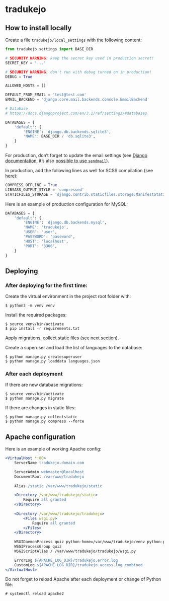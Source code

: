 # tradukejo

## How to install locally

Create a file `tradukejo/local_settings` with the following content:

```python
from tradukejo.settings import BASE_DIR

# SECURITY WARNING: keep the secret key used in production secret!
SECRET_KEY = '...'

# SECURITY WARNING: don't run with debug turned on in production!
DEBUG = True

ALLOWED_HOSTS = []

DEFAULT_FROM_EMAIL = 'test@test.com'
EMAIL_BACKEND = 'django.core.mail.backends.console.EmailBackend'

# Database
# https://docs.djangoproject.com/en/3.1/ref/settings/#databases

DATABASES = {
    'default': {
        'ENGINE': 'django.db.backends.sqlite3',
        'NAME': BASE_DIR / 'db.sqlite3',
    }
}
```

For production, don’t forget to update the email settings (see [Django documentation](https://docs.djangoproject.com/en/3.1/topics/email/), it’s also [possible to use `sendmail`](https://github.com/perenecabuto/django-sendmail-backend)).

In production, add the following lines as well for SCSS compilation (see [here](https://www.accordbox.com/blog/how-use-scss-sass-your-django-project-python-way/)):

```python
COMPRESS_OFFLINE = True
LIBSASS_OUTPUT_STYLE = 'compressed'
STATICFILES_STORAGE = 'django.contrib.staticfiles.storage.ManifestStaticFilesStorag
```

Here is an example of production configuration for MySQL:

```python
DATABASES = {
    'default': {
        'ENGINE': 'django.db.backends.mysql',
        'NAME': 'tradukejo',
        'USER': 'user',
        'PASSWORD': 'password',
        'HOST': 'localhost',
        'PORT': '3306',
    }
}
```

## Deploying

### After deploying for the first time:

Create the virtual environment in the project root folder with:

```console
$ python3 -m venv venv
```

Install the required packages:

```console
$ source venv/bin/activate
$ pip install -r requirements.txt
```

Apply migrations, collect static files (see next section).

Create a superuser and load the list of languages to the database:

```console
$ python manage.py createsuperuser
$ python manage.py loaddata languages.json
```

### After each deployment

If there are new database migrations:

```console
$ source venv/bin/activate
$ python manage.py migrate
```

If there are changes in static files:

```console
$ python manage.py collectstatic
$ python manage.py compress --force
```

## Apache configuration

Here is an example of working Apache config:

```apache
<VirtualHost *:80>
	ServerName tradukejo.domain.com

	ServerAdmin webmaster@localhost
	DocumentRoot /var/www/tradukejo
	
	Alias /static /var/www/tradukejo/static

	<Directory /var/www/tradukejo/static>
		Require all granted
	</Directory>
	
	<Directory /var/www/tradukejo/tradukejo>
		<Files wsgi.py>
			Require all granted
		</Files>
	</Directory>
	
	WSGIDaemonProcess quiz python-home=/var/www/tradukejo/venv python-path=/var/www/tradukejo
	WSGIProcessGroup quiz
	WSGIScriptAlias / /var/www/tradukejo/tradukejo/wsgi.py

	ErrorLog ${APACHE_LOG_DIR}/tradukejo.error.log
	CustomLog ${APACHE_LOG_DIR}/tradukejo.access.log combined
</VirtualHost>
```

Do not forget to reload Apache after each deployment or change of Python file:

```console
# systemctl reload apache2
```
